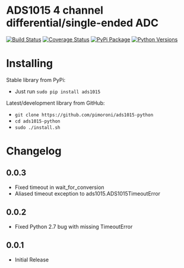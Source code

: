 # ADS1015 4 channel differential/single-ended ADC

[![Build Status](https://travis-ci.com/pimoroni/ads1015-python.svg?branch=master)](https://travis-ci.com/pimoroni/ads1015-python)
[![Coverage Status](https://coveralls.io/repos/github/pimoroni/ads1015-python/badge.svg?branch=master)](https://coveralls.io/github/pimoroni/ads1015-python?branch=master)
[![PyPi Package](https://img.shields.io/pypi/v/ads1015.svg)](https://pypi.python.org/pypi/ads1015)
[![Python Versions](https://img.shields.io/pypi/pyversions/ads1015.svg)](https://pypi.python.org/pypi/ads1015)

# Installing

Stable library from PyPi:

* Just run `sudo pip install ads1015`

Latest/development library from GitHub:

* `git clone https://github.com/pimoroni/ads1015-python`
* `cd ads1015-python`
* `sudo ./install.sh`


# Changelog

0.0.3
-----

* Fixed timeout in wait_for_conversion
* Aliased timeout exception to ads1015.ADS1015TimeoutError

0.0.2
-----

* Fixed Python 2.7 bug with missing TimeoutError

0.0.1
-----

* Initial Release
